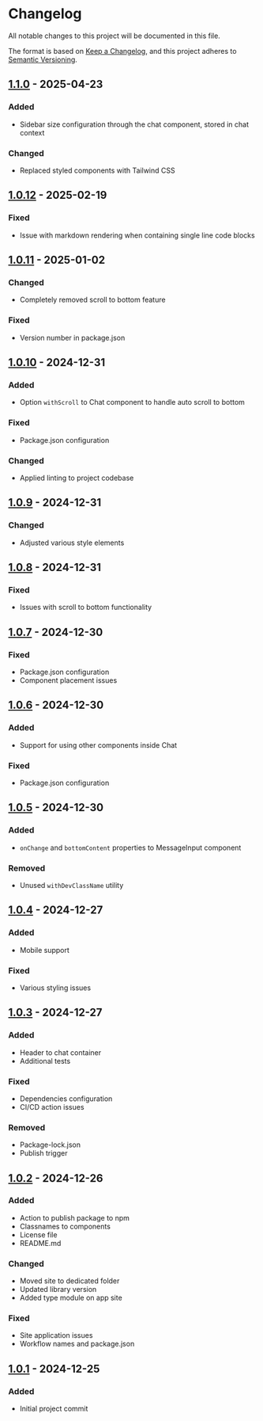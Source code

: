 # Changelog

All notable changes to this project will be documented in this file.

The format is based on [Keep a Changelog](https://keepachangelog.com/en/1.0.0/),
and this project adheres to [Semantic Versioning](https://semver.org/spec/v2.0.0.html).

## [1.1.0] - 2025-04-23

### Added
- Sidebar size configuration through the chat component, stored in chat context

### Changed
- Replaced styled components with Tailwind CSS

## [1.0.12] - 2025-02-19

### Fixed
- Issue with markdown rendering when containing single line code blocks

## [1.0.11] - 2025-01-02

### Changed
- Completely removed scroll to bottom feature

### Fixed
- Version number in package.json

## [1.0.10] - 2024-12-31

### Added
- Option `withScroll` to Chat component to handle auto scroll to bottom

### Fixed
- Package.json configuration

### Changed
- Applied linting to project codebase

## [1.0.9] - 2024-12-31

### Changed
- Adjusted various style elements

## [1.0.8] - 2024-12-31

### Fixed
- Issues with scroll to bottom functionality

## [1.0.7] - 2024-12-30

### Fixed
- Package.json configuration
- Component placement issues

## [1.0.6] - 2024-12-30

### Added
- Support for using other components inside Chat

### Fixed
- Package.json configuration

## [1.0.5] - 2024-12-30

### Added
- `onChange` and `bottomContent` properties to MessageInput component

### Removed
- Unused `withDevClassName` utility

## [1.0.4] - 2024-12-27

### Added
- Mobile support

### Fixed
- Various styling issues

## [1.0.3] - 2024-12-27

### Added
- Header to chat container
- Additional tests

### Fixed
- Dependencies configuration
- CI/CD action issues

### Removed
- Package-lock.json
- Publish trigger

## [1.0.2] - 2024-12-26

### Added
- Action to publish package to npm
- Classnames to components
- License file
- README.md

### Changed
- Moved site to dedicated folder
- Updated library version
- Added type module on app site

### Fixed
- Site application issues
- Workflow names and package.json

## [1.0.1] - 2024-12-25

### Added
- Initial project commit

[1.1.0]: https://github.com/username/react-chat/compare/v1.0.12...v1.1.0
[1.0.12]: https://github.com/username/react-chat/compare/v1.0.11...v1.0.12
[1.0.11]: https://github.com/username/react-chat/compare/v1.0.10...v1.0.11
[1.0.10]: https://github.com/username/react-chat/compare/v1.0.9...v1.0.10
[1.0.9]: https://github.com/username/react-chat/compare/v1.0.8...v1.0.9
[1.0.8]: https://github.com/username/react-chat/compare/v1.0.7...v1.0.8
[1.0.7]: https://github.com/username/react-chat/compare/v1.0.6...v1.0.7
[1.0.6]: https://github.com/username/react-chat/compare/v1.0.5...v1.0.6
[1.0.5]: https://github.com/username/react-chat/compare/v1.0.4...v1.0.5
[1.0.4]: https://github.com/username/react-chat/compare/v1.0.3...v1.0.4
[1.0.3]: https://github.com/username/react-chat/compare/v1.0.2...v1.0.3
[1.0.2]: https://github.com/username/react-chat/compare/v1.0.1...v1.0.2
[1.0.1]: https://github.com/username/react-chat/releases/tag/v1.0.1 